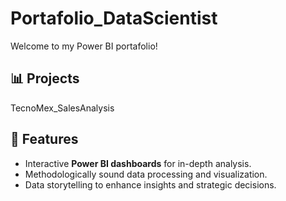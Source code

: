 # Portafolio_DataScientist
Welcome to my Power BI portafolio!

## 📊 Projects
TecnoMex_SalesAnalysis

## 🚀 Features
- Interactive **Power BI dashboards** for in-depth analysis.
- Methodologically sound data processing and visualization.
- Data storytelling to enhance insights and strategic decisions.

